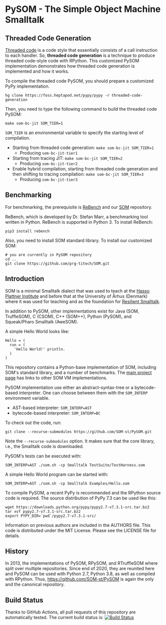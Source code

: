 PySOM - The Simple Object Machine Smalltalk
===========================================

Threaded Code Generation
------------

[Threaded code][1] is a code style that essentially consists of a call instruction to each handler.
So, **threaded code generation** is a technique to produce threaded code-style code with RPython.
This customized PySOM implementation demonstrates how threaded code generation is implemented and how it works.

To compile the threaded code PySOM, you should prepare a customized PyPy implementation.

    hg clone https://foss.heptapod.net/pypy/pypy -r threaded-code-generation

Then, you need to type the following command to build the threaded code PySOM:

    make som-bc-jit SOM_TIER=1

`SOM_TIER` is an environmental variable to specify the starting level of compilation.

- Starting from threaded code generation: `make som-bc-jit SOM_TIER=1`
    - Producing `som-bc-jit-tier1`
- Starting from tracing JIT: `make som-bc-jit SOM_TIER=2`
    - Producing `som-bc-jit-tier2`
- Enable hybrid compilation, starting from threaded code generation and then shifting to tracing compilation: `make som-bc-jit SOM_TIER=3`
    - Producing `som-bc-jit-tier3`

[1]: https://www.complang.tuwien.ac.at/forth/threaded-code.html

Benchmarking
------------

For benchmarking, the prerequisite is [ReBench][2] and our [SOM][3] repository.

ReBench, which is developed by Dr. Stefan Marr, a benchmarking tool written in Python.
ReBench is supported in Python 3. To install ReBench:

    pip3 install rebench

Also, you need to install SOM standard library.  To install our customized SOM:

    # you are currently in PySOM repository
    cd ..
    git clone https://github.com/prg-titech/SOM.git

[2]: https://github.com/smarr/ReBench
[3]: https://github.com/prg-titech/SOM

Introduction
------------

SOM is a minimal Smalltalk dialect that was used to teach at the [Hasso
Plattner Institute][SOM] and before that at the University of Århus
(Denmark) where it was used for teaching and as the foundation for [Resilient
Smalltalk][RS].

In addition to PySOM, other implementations exist for Java (SOM, TruffleSOM),
C (CSOM), C++ (SOM++), Python (PySOM), and Squeak/Pharo Smalltalk (AweSOM).

A simple Hello World looks like:

```Smalltalk
Hello = (
  run = (
    'Hello World!' println.
  )
)
```

This repository contains a Python-base implementation of SOM, including
SOM's standard library, and a number of benchmarks. The [main project
page][SOMst] has links to other SOM VM implementations.

PySOM implementation use either an abstract-syntax-tree or a
bytecode-based interpreter. One can choose between them with the `SOM_INTERP` environment variable.

 - AST-based interpreter: `SOM_INTERP=AST`
 - bytecode-based interpreter: `SOM_INTERP=BC`

To check out the code, run:

    git clone --recurse-submodules https://github.com/SOM-st/PySOM.git

Note the `--recurse-submodules` option. It makes sure that the core library,
i.e., the Smalltalk code is downloaded.

PySOM's tests can be executed with:

    SOM_INTERP=AST ./som.sh -cp Smalltalk TestSuite/TestHarness.som

A simple Hello World program can be started with:

    SOM_INTERP=AST ./som.sh -cp Smalltalk Examples/Hello.som

To compile PySOM, a recent PyPy is recommended and the RPython source
code is required. The source distribution of PyPy 7.3 can be used like this:

    wget https://downloads.python.org/pypy/pypy2.7-v7.3.1-src.tar.bz2
    tar xvf pypy2.7-v7.3.1-src.tar.bz2
    export PYPY_DIR=`pwd`/pypy2.7-v7.3.1-src/

Information on previous authors are included in the AUTHORS file. This code is
distributed under the MIT License. Please see the LICENSE file for details.


History
-------

In 2013, the implementations of PySOM, RPySOM, and RTruffleSOM where split
over multiple repositories. Since end of 2020, they are reunited here and PySOM
can be used with Python 2.7, Python 3.8, as well as compiled with RPython.
Thus, https://github.com/SOM-st/PySOM is again the only and the canonical
repository.


Build Status
------------

Thanks to GitHub Actions, all pull requests of this repository are automatically tested.
The current build status is: [![Build Status](https://github.com/SOM-st/PySOM/actions/workflows/ci.yml/badge.svg)](https://github.com/SOM-st/PySOM/actions)

 [SOM]: http://www.hpi.uni-potsdam.de/hirschfeld/projects/som/
 [SOMst]: https://travis-ci.org/SOM-st/
 [RS]:  http://dx.doi.org/10.1016/j.cl.2005.02.003
